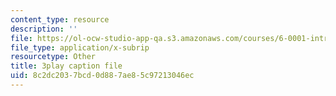 ```yaml
---
content_type: resource
description: ''
file: https://ol-ocw-studio-app-qa.s3.amazonaws.com/courses/6-0001-introduction-to-computer-science-and-programming-in-python-fall-2016/8c2dc2037bcd0d887ae85c97213046ec_FKp-6sojt9A.srt
file_type: application/x-subrip
resourcetype: Other
title: 3play caption file
uid: 8c2dc203-7bcd-0d88-7ae8-5c97213046ec
---
```

